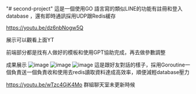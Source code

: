 "# second-project" 
這是一個使用GO 語言寫的類似LINE的功能有註冊和登入database ，還有即時通訊採用UDP跟Redis緩存

https://youtu.be/dz6nbNogw5Q

展示可以觀看上面YT 

前端部分都是找有人做好的模板和使用GPT協助完成，再去做參數調整

成果展示
![image](https://github.com/user-attachments/assets/ee4fdea8-7bd4-4b6d-924b-0f43a69e993b)
![image](https://github.com/user-attachments/assets/dc92e2b5-b284-438d-8567-42c8b9bb9050)
![image](https://github.com/user-attachments/assets/039a4500-5685-497f-8fae-b16a6525c97a)
這是跟好友對話的樣子，採用Goroutine一個負責送一個負責收和使用去redis讀取資料達成高效率，順便減輕database壓力


https://youtu.be/wTzc4GjK4Mo
群組聊天室未更新時候
